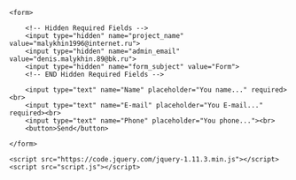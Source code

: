 <!DOCTYPE html>
<html lang="en">
<head>
	<meta charset="UTF-8">
	<title>uniMail</title>
</head>
<body>

	<form>

		<!-- Hidden Required Fields -->
		<input type="hidden" name="project_name" value="malykhin1996@internet.ru">
		<input type="hidden" name="admin_email" value="denis.malykhin.89@bk.ru">
		<input type="hidden" name="form_subject" value="Form">
		<!-- END Hidden Required Fields -->

		<input type="text" name="Name" placeholder="You name..." required><br>
		<input type="text" name="E-mail" placeholder="You E-mail..." required><br>
		<input type="text" name="Phone" placeholder="You phone..."><br>
		<button>Send</button>

	</form>
	
	<script src="https://code.jquery.com/jquery-1.11.3.min.js"></script>
	<script src="script.js"></script>

</body>
</html>
